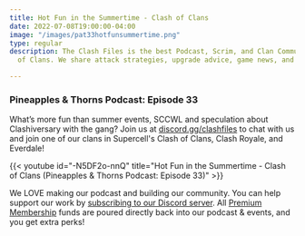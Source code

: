 ```yaml
---
title: Hot Fun in the Summertime - Clash of Clans
date: 2022-07-08T19:00:00-04:00
image: "/images/pat33hotfunsummertime.png"
type: regular
description: The Clash Files is the best Podcast, Scrim, and Clan Community in Clash
  of Clans. We share attack strategies, upgrade advice, game news, and base design.

---
```

### Pineapples & Thorns Podcast: Episode 33

What’s more fun than summer events, SCCWL and speculation about Clashiversary with the gang? Join us at [discord.gg/clashfiles](discord.gg/clashfiles) to chat with us and join one of our clans in Supercell's Clash of Clans, Clash Royale, and Everdale!

{{< youtube id="-N5DF2o-nnQ" title="Hot Fun in the Summertime - Clash of Clans (Pineapples & Thorns Podcast: Episode 33)" >}}

We LOVE making our podcast and building our community. You can help support our work by [subscribing to our Discord server](https://discord.com/channels/101681392651362304/role-subscriptions). All [Premium Membership](https://discord.com/channels/101681392651362304/role-subscriptions) funds are poured directly back into our podcast & events, and you get extra perks! 